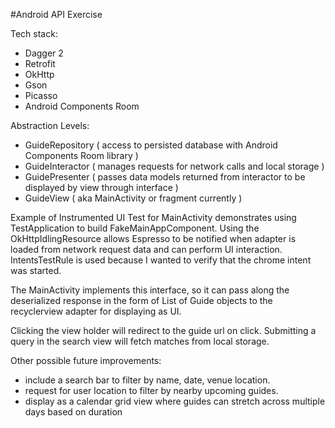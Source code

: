 #Android API Exercise

Tech stack:

- Dagger 2
- Retrofit
- OkHttp
- Gson
- Picasso
- Android Components Room

Abstraction Levels:

- GuideRepository ( access to persisted database with Android Components Room library )
- GuideInteractor ( manages requests for network calls and local storage )
- GuidePresenter ( passes data models returned from interactor to be displayed by view through interface )
- GuideView ( aka MainActivity or fragment currently )

Example of Instrumented UI Test for MainActivity demonstrates using TestApplication to build FakeMainAppComponent.
Using the OkHttpIdlingResource allows Espresso to be notified when adapter is loaded from network request data and can perform UI interaction.
IntentsTestRule is used because I wanted to verify that the chrome intent was started.

The MainActivity implements this interface, so it can pass along the deserialized response in the form of List of Guide objects
to the recyclerview adapter for displaying as UI.

Clicking the view holder will redirect to the guide url on click.
Submitting a query in the search view will fetch matches from local storage.

Other possible future improvements:

- include a search bar to filter by name, date, venue location.
- request for user location to filter by nearby upcoming guides.
- display as a calendar grid view where guides can stretch across multiple days based on duration